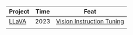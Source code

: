 

| Project                             | Time | Feat                                                         |
| ----------------------------------- | ---- | ------------------------------------------------------------ |
| [LLaVA](https://llava-vl.github.io) | 2023 | [Vision Instruction Tuning](https://arxiv.org/abs/2304.08485) |
|                                     |      |                                                              |

